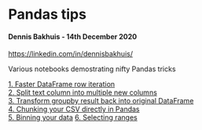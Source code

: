 # Pandas tips
#### Dennis Bakhuis - 14th December 2020
https://linkedin.com/in/dennisbakhuis/

Various notebooks demostrating nifty Pandas tricks


[1. Faster DataFrame row iteration](https://github.com/dennisbakhuis/Tutorials/blob/master/B_Pandas_tips/1%20-%20Faster%20DataFrame%20row%20iteration.ipynb)\
[2. Split text column into multiple new columns](https://github.com/dennisbakhuis/Tutorials/blob/master/B_Pandas_tips/2%20-%20Split%20text%20column%20into%20multiple%20new%20columns.ipynb)\
[3. Transform groupby result back into original DataFrame](https://github.com/dennisbakhuis/Tutorials/blob/master/B_Pandas_tips/3%20-%20transform%20results%20back%20to%20original%20dataframe%20size.ipynb)\
[4. Chunking your CSV directly in Pandas](https://github.com/dennisbakhuis/Tutorials/blob/master/B_Pandas_tips/4%20-%20Chunking%20your%20csv%20directly%20in%20Pandas.ipynb)\
[5. Binning your data](https://github.com/dennisbakhuis/Tutorials/blob/master/B_Pandas_tips/4%20-%20Chunking%20your%20csv%20directly%20in%20Pandas.ipynbhttps://github.com/dennisbakhuis/Tutorials/blob/master/B_Pandas_tips/5%20-%20Binning%20your%20data.ipynb)
[6. Selecting ranges](https://github.com/dennisbakhuis/Tutorials/blob/master/B_Pandas_tips/6%20-%20Selecting%20a%20range.ipynb)



